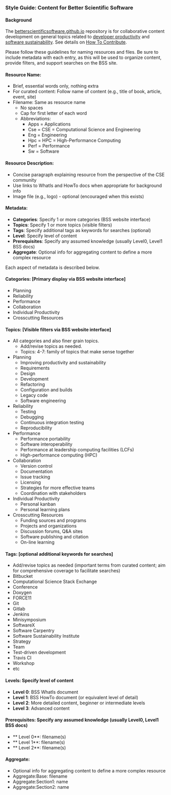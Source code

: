 ### Style Guide: Content for Better Scientific Software

#### Background

The [betterscientificsoftware.github.io](https://github.com/betterscientificsoftware/betterscientificsoftware.github.io) repository is for collaborative content development on general topics related to [developer productivity](WhatIsProductivity.md) and [software sustainability](WhatIsSustainability.md).  See details on [How To Contribute](HowtoContribute.md).

Please follow these guidelines for naming resources and files.   Be sure to include metadata with each entry, as this will be used to organize content, provide filters, and support searches on the BSS site.

#### Resource Name:
- Brief, essential words only, nothing extra
- For curated content: Follow name of content (e.g., title of book, article, event, site)
- Filename:  Same as resource name 
    - No spaces
    - Cap for first letter of each word
    - Abbreviations:
        - Apps = Applications
        - Cse = CSE = Computational Science and Engineering
        - Eng = Engineering
        - Hpc = HPC = High-Performance Computing
        - Perf = Performance
        - Sw = Software

#### Resource Description:
- Concise paragraph explaining resource from the perspective of the CSE community
- Use links to WhatIs and HowTo docs when appropriate for background info
- Image file (e.g., logo) - optional (encouraged when this exists)

#### Metadata:
- **Categories**: Specify 1 or more categories (BSS website interface)
- **Topics**: Specify 1 or more topics (visible filters)
- **Tags**: Specify additional tags as keywords for searches (optional)
- **Level**: Specify level of content
- **Prerequisites**:  Specify any assumed knowledge (usually Level0, Level1 BSS docs)
- **Aggregate**: Optional info for aggregating content to define a more complex resource

Each aspect of metadata is described below.

#### Categories: [Primary display via BSS website interface]
- Planning
- Reliability
- Performance
- Collaboration
- Individual Productivity
- Crosscutting Resources

#### Topics: [Visible filters via BSS website interface]
- All categories and also finer grain topics.  
    - Add/revise topics as needed.
    - Topics: 4-7: family of topics that make sense together
- Planning 
    - Improving productivity and sustainability
    - Requirements
    - Design
    - Development
    - Refactoring
    - Configuration and builds
    - Legacy code
    - Software engineering
- Reliability
    - Testing
    - Debugging 
    - Continuous integration testing
    - Reproducibility
- Performance
    - Performance portability
    - Software interoperability
    - Performance at leadership computing facilities (LCFs)
    - High-performance computing (HPC)
 - Collaboration
    - Version control
    - Documentation
    - Issue tracking
    - Licensing
    - Strategies for more effective teams
    - Coordination with stakeholders
- Individual Productivity
    - Personal kanban
    - Personal learning plans
- Crosscutting Resources
    - Funding sources and programs
    - Projects and organizations
    - Discussion forums, Q&A sites
    - Software publishing and citation
    - On-line learning

#### Tags: [optional additional keywords for searches]
- Add/revise topics as needed (important terms from curated content; aim for comprehensive coverage to facilitate searches)
- Bitbucket
- Computational Science Stack Exchange
- Conference
- Doxygen
- FORCE11
- Git
- Gitlab
- Jenkins
- Minisymposium
- SoftwareX
- Software Carpentry
- Software Sustainability Institute
- Strategy
- Team
- Test-driven development
- Travis CI
- Workshop
- etc

#### Levels:  Specify level of content
- **Level 0**:  BSS WhatIs document
- **Level 1**:  BSS HowTo document (or equivalent level of detail)
- **Level 2**:  More detailed content, beginner or intermediate levels
- **Level 3**:  Advanced content

#### Prerequisites: Specify any assumed knowledge (usually Level0, Level1 BSS docs)
- ** Level 0**: filename(s)
- ** Level 1**: filename(s)
- ** Level 2**: filename(s)

#### Aggregate: 
- Optional info for aggregating content to define a more complex resource
- Aggregate:Base: filename
- Aggregate:Section1: name
- Aggregate:Section2: name
